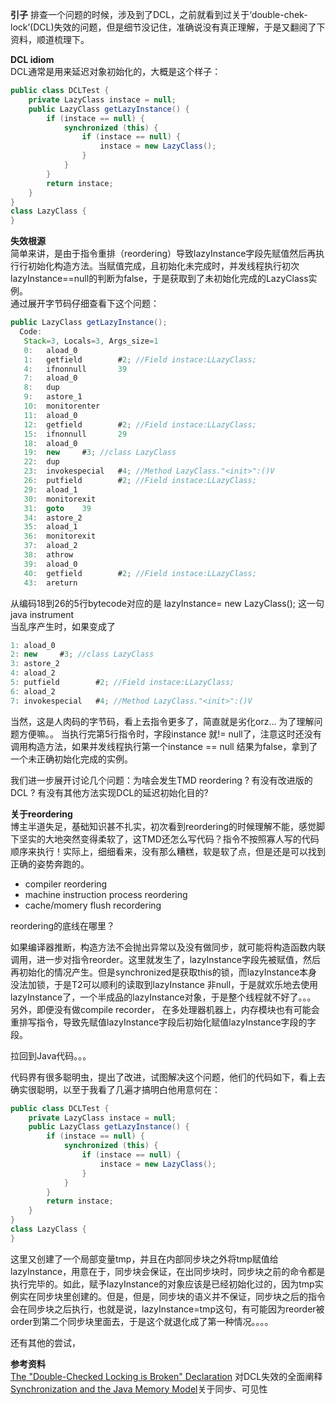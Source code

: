 **引子** 
排查一个问题的时候，涉及到了DCL，之前就看到过关于‘double-chek-lock’(DCL)失效的问题，但是细节没记住，准确说没有真正理解，于是又翻阅了下资料，顺道梳理下。  

**DCL idiom**  
DCL通常是用来延迟对象初始化的，大概是这个样子：  
```java 
public class DCLTest {
    private LazyClass instace = null;
    public LazyClass getLazyInstance() {
        if (instace == null) {
            synchronized (this) {
                if (instace == null) {
                    instace = new LazyClass();
                }
            }
        }
        return instace;
    }
}
class LazyClass {
}
```  
**失效根源**   
简单来讲，是由于指令重排（reordering）导致lazyInstance字段先赋值然后再执行行初始化构造方法。当赋值完成，且初始化未完成时，并发线程执行初次lazyInstance==null的判断为false，于是获取到了未初始化完成的LazyClass实例。  
通过展开字节码仔细查看下这个问题：  

```java
public LazyClass getLazyInstance();
  Code:
   Stack=3, Locals=3, Args_size=1
   0:   aload_0
   1:   getfield        #2; //Field instace:LLazyClass;
   4:   ifnonnull       39
   7:   aload_0
   8:   dup
   9:   astore_1
   10:  monitorenter
   11:  aload_0
   12:  getfield        #2; //Field instace:LLazyClass;
   15:  ifnonnull       29
   18:  aload_0
   19:  new     #3; //class LazyClass
   22:  dup
   23:  invokespecial   #4; //Method LazyClass."<init>":()V
   26:  putfield        #2; //Field instace:LLazyClass;
   29:  aload_1
   30:  monitorexit
   31:  goto    39
   34:  astore_2
   35:  aload_1
   36:  monitorexit
   37:  aload_2
   38:  athrow
   39:  aload_0
   40:  getfield        #2; //Field instace:LLazyClass;
   43:  areturn
```
从编码18到26的5行bytecode对应的是 lazyInstance= new LazyClass(); 这一句java instrument  
当乱序产生时，如果变成了  

```java 
1: aload_0
2: new     #3; //class LazyClass
3: astore_2 
4: aload_2
5: putfield        #2; //Field instace:LLazyClass;
6: aload_2
7: invokespecial   #4; //Method LazyClass."<init>":()V
```  

当然，这是人肉码的字节码，看上去指令更多了，简直就是劣化orz... 为了理解问题方便嘛。。 当执行完第5行指令时，字段instance 就!= null了，注意这时还没有调用<init>构造方法，如果并发线程执行第一个instance == null 结果为false，拿到了一个未正确初始化完成的实例。  

我们进一步展开讨论几个问题：为啥会发生TMD reordering ? 有没有改进版的DCL ? 有没有其他方法实现DCL的延迟初始化目的?   

**关于reordering**  
博主半道失足，基础知识甚不扎实，初次看到reordering的时候理解不能，感觉脚下坚实的大地突然变得柔软了，这TMD还怎么写代码？指令不按照寡人写的代码顺序来执行！实际上，细细看来，没有那么糟糕，软是软了点，但是还是可以找到正确的姿势奔跑的。  
- compiler reordering
- machine instruction process reordering 
- cache/momery flush recordering  

reordering的底线在哪里？

如果编译器推断，构造方法不会抛出异常以及没有做同步，就可能将构造函数内联调用，进一步对指令reorder。这里就发生了，lazyInstance字段先被赋值，然后再初始化的情况产生。但是synchronized是获取this的锁，而lazyInstance本身没法加锁，于是T2可以顺利的读取到lazyInstance 非null，于是就欢乐地去使用lazyInstance了，一个半成品的lazyInstance对象，于是整个线程就不好了。。。  
另外，即便没有做compile recorder， 在多处理器机器上，内存模块也有可能会重排写指令，导致先赋值lazyInstance字段后初始化赋值lazyInstance字段的字段。  

拉回到Java代码。。。   


代码界有很多聪明虫，提出了改进，试图解决这个问题，他们的代码如下，看上去确实很聪明，以至于我看了几遍才搞明白他用意何在：  
```java 
public class DCLTest {
    private LazyClass instace = null;
    public LazyClass getLazyInstance() {
        if (instace == null) {
            synchronized (this) {
                if (instace == null) {
                    instace = new LazyClass();
                }
            }
        }
        return instace;
    }
}
class LazyClass {
}
```  
这里又创建了一个局部变量tmp，并且在内部同步块之外将tmp赋值给lazyInstance，用意在于，同步块会保证，在出同步块时，同步块之前的命令都是执行完毕的。如此，赋予lazyInstance的对象应该是已经初始化过的，因为tmp实例实在同步块里创建的。但是，但是，同步块的语义并不保证，同步块之后的指令会在同步块之后执行，也就是说，lazyInstance=tmp这句，有可能因为reorder被order到第二个同步块里面去，于是这个就退化成了第一种情况。。。。  

还有其他的尝试，

**参考资料**  
[The "Double-Checked Locking is Broken" Declaration](http://www.cs.umd.edu/~pugh/java/memoryModel/DoubleCheckedLocking.html) 对DCL失效的全面阐释  
[Synchronization and the Java Memory Model](http://gee.cs.oswego.edu/dl/cpj/jmm.html)关于同步、可见性  


